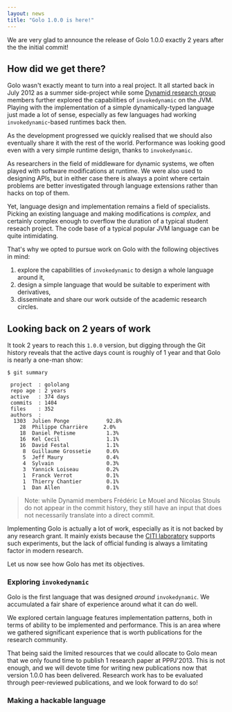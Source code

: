 ```yaml
---
layout: news
title: "Golo 1.0.0 is here!"
---
```


We are very glad to announce the release of Golo 1.0.0 exactly 2 years after the the initial commit!

## How did we get there?

Golo wasn't exactly meant to turn into a real project. It all started back in July 2012 as a summer
side-project while some [Dynamid research group](http://dynamid.citi-lab.fr/) members further
explored the capabilities of `invokedynamic` on the JVM. Playing with the implementation of a simple
dynamically-typed language just made a lot of sense, especially as few languages had working
`invokedynamic`-based runtimes back then.

As the development progressed we quickly realised that we should also eventually share it with the
rest of the world. Performance was looking good even with a very simple runtime design, thanks to
`invokedynamic`.

As researchers in the field of middleware for dynamic systems, we often played with software
modifications at runtime. We were also used to designing APIs, but in either case there is always
a point where certain problems are better investigated through language extensions rather than hacks
on top of them.

Yet, language design and implementation remains a field of specialists. Picking an existing language
and making modifications is *complex*, and certainly complex enough to overflow the duration of
a typical student reseach project. The code base of a typical popular JVM language can be quite
intimidating.

That's why we opted to pursue work on Golo with the following objectives in mind:

1. explore the capabilities of `invokedynamic` to design a whole language around it,
2. design a simple language that would be suitable to experiment with derivatives,
3. disseminate and share our work outside of the academic research circles.

## Looking back on 2 years of work

It took 2 years to reach this `1.0.0` version, but digging through the Git history reveals that the
active days count is roughly of 1 year and that Golo is nearly a one-man show:

```
$ git summary 

 project  : gololang
 repo age : 2 years
 active   : 374 days
 commits  : 1404
 files    : 352
 authors  : 
  1303	Julien Ponge            92.8%
    28	Philippe Charrière     2.0%
    18	Daniel Petisme          1.3%
    16	Kel Cecil               1.1%
    16	David Festal            1.1%
     8	Guillaume Grossetie     0.6%
     5	Jeff Maury              0.4%
     4	Sylvain                 0.3%
     3	Yannick Loiseau         0.2%
     1	Franck Verrot           0.1%
     1	Thierry Chantier        0.1%
     1	Dan Allen               0.1%
```

> Note: while Dynamid members Frédéric Le Mouel and Nicolas Stouls do not appear in the commit
> history, they still have an input that does not necessarily translate into a direct commit.

Implementing Golo is actually a lot of work, especially as it is not backed by any research grant.
It mainly exists because the [CITI laboratory](http://www.citi-lab.fr/) supports such experiments,
but the lack of official funding is always a limitating factor in modern research.

Let us now see how Golo has met its objectives.

### Exploring `invokedynamic`

Golo is the first language that was designed *around* `invokedynamic`. We accumulated a fair share
of experience around what it can do well.

We explored certain language features implementation patterns, both in terms of ability to be
implemented and performance. This is an area where we gathered significant experience that is worth
publications for the research community. 

That being said the limited resources that we could allocate to Golo mean that we only found time to
publish 1 research paper at PPPJ'2013. This is not enough, and we will devote time for writing new
publications now that version 1.0.0 has been delivered. Research work has to be evaluated through
peer-reviewed publications, and we look forward to do so!

### Making a hackable language



